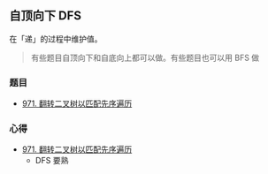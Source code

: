 

## 自顶向下 DFS

在「递」的过程中维护值。

> 有些题目自顶向下和自底向上都可以做。有些题目也可以用 BFS 做


### 题目

- [971. 翻转二叉树以匹配先序遍历](https://leetcode.cn/problems/flip-binary-tree-to-match-preorder-traversal/)

### 心得

- [971. 翻转二叉树以匹配先序遍历](https://leetcode.cn/problems/flip-binary-tree-to-match-preorder-traversal/)
	- DFS 要熟